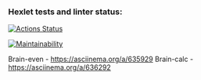 ### Hexlet tests and linter status:
[![Actions Status](https://github.com/Dmitry-Skladchikov/frontend-project-lvl1/actions/workflows/hexlet-check.yml/badge.svg)](https://github.com/Dmitry-Skladchikov/frontend-project-lvl1/actions)

[![Maintainability](https://api.codeclimate.com/v1/badges/ccb9e9df1975ff8e4272/maintainability)](https://codeclimate.com/github/Dmitry-Skladchikov/frontend-project-lvl1/maintainability)

Brain-even - https://asciinema.org/a/635929
Brain-calc -  https://asciinema.org/a/636292